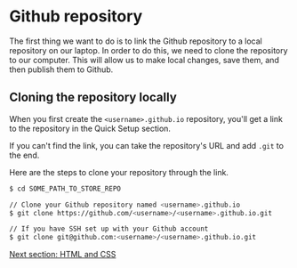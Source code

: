 # Github repository

The first thing we want to do is to link the Github repository to a local repository on our laptop. In order to do this, we need to clone the repository to our computer. This will allow us to make local changes, save them, and then publish them to Github.

## Cloning the repository locally

When you first create the `<username>.github.io` repository, you'll get a link
to the repository in the Quick Setup section. 

If you can't find the link, you can take the repository's URL and add `.git` to the end.

Here are the steps to clone your repository through the link. 
```bash
$ cd SOME_PATH_TO_STORE_REPO

// Clone your Github repository named <username>.github.io
$ git clone https://github.com/<username>/<username>.github.io.git

// If you have SSH set up with your Github account
$ git clone git@github.com:<username>/<username>.github.io.git
```

[Next section: HTML and CSS](https://github.com/andytechyon/techyon/blob/master/resources/02-HTML-and-CSS.md)
